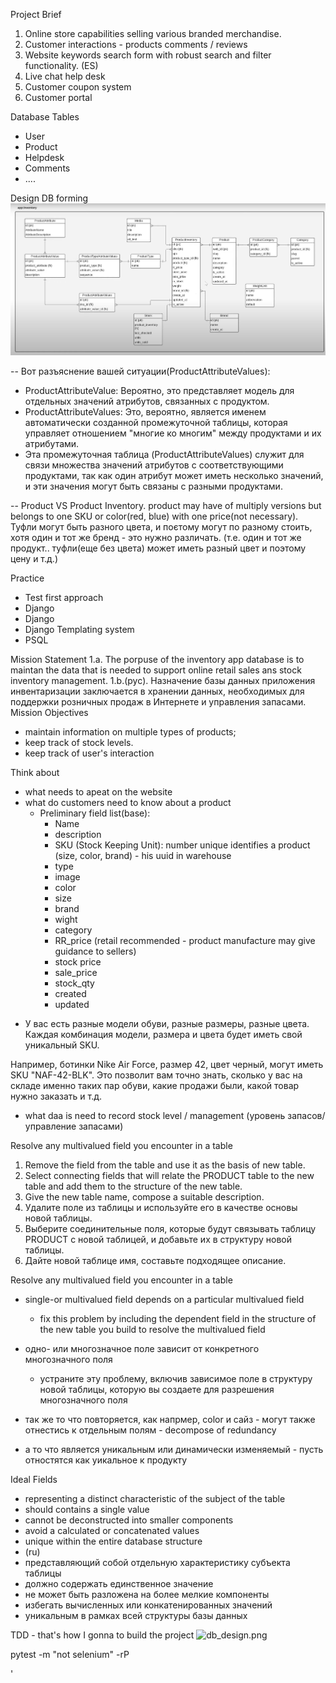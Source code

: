 Project Brief
1. Online store capabilities selling various branded merchandise.
2. Customer interactions - products comments / reviews
3. Website keywords search form with robust search and filter functionality. (ES)
4. Live chat help desk
5. Customer coupon system
6. Customer portal


Database Tables

- User
- Product
- Helpdesk
- Comments
- ....

Design DB forming 
![db_design.png](imgs%2Fdb_design.png)


-- Вот разъяснение вашей ситуации(ProductAttributeValues):
- ProductAttributeValue: Вероятно, это представляет модель для отдельных значений атрибутов, связанных с продуктом.
- ProductAttributeValues: Это, вероятно, является именем автоматически созданной промежуточной таблицы, которая
управляет отношением "многие ко многим" между продуктами и их атрибутами.
- Эта промежуточная таблица (ProductAttributeValues) служит для связи множества значений атрибутов с соответствующими
продуктами, так как один атрибут может иметь несколько значений, и эти значения могут быть связаны с разными продуктами.

-- Product VS Product Inventory. product may have of multiply versions but belongs to one SKU or color(red, blue)
with one price(not necessary). Туфли могут быть разного цвета, и поєтому могут по разному стоить, хотя один и тот же
бренд - это нужно различать.  (т.е. один и тот же продукт.. туфли(еще без цвета) может иметь разный цвет и поэтому цену и т.д.)

Practice

- Test first approach
- Django
- Django
- Django Templating system
- PSQL

Mission Statement
1.a. The porpuse of the inventory app database is to maintan the data that is needed to support online retail sales ans stock inventory management.
1.b.(рус). Назначение базы данных приложения инвентаризации заключается в хранении данных, необходимых для поддержки розничных продаж в Интернете и управления запасами.
Mission Objectives
- maintain information on multiple types of products;
- keep track of stock levels.
- keep track of user's interaction 

Think about
- what needs to apeat on the website
- what do customers need to know about a product
  - Preliminary field list(base):
    - Name
    - description
    - SKU (Stock Keeping Unit): number unique identifies a product (size, color, brand)  - his uuid in warehouse
    - type
    - image 
    - color
    - size
    - brand
    - wight
    - category
    - RR_price (retail recommended - product manufacture may give guidance to sellers) 
    - stock price
    - sale_price
    - stock_qty
    - created
    - updated
* У вас есть разные модели обуви, разные размеры, разные цвета. Каждая комбинация модели, размера и цвета будет иметь свой уникальный SKU.

Например, ботинки Nike Air Force, размер 42, цвет черный, могут иметь SKU "NAF-42-BLK". Это позволит вам точно знать, сколько у вас на складе именно таких пар обуви, какие продажи были, какой товар нужно заказать и т.д.

- what daa is need to record stock level / management  (уровень запасов/управление запасами)


Resolve any multivalued field you encounter in a table
1. Remove the field from the table and use it as the basis of new table.
2. Select connecting fields that will relate the PRODUCT table to the new table and add them to the structure of the new table.
3. Give the new table name, compose a suitable description.
1. Удалите поле из таблицы и используйте его в качестве основы новой таблицы.
2. Выберите соединительные поля, которые будут связывать таблицу PRODUCT с новой таблицей, и добавьте их в структуру новой таблицы.
3. Дайте новой таблице имя, составьте подходящее описание.

Resolve any multivalued field you encounter in a table

- single-or multivalued field depends on a particular multivalued field
  - fix this problem by including the dependent field in the structure of the new table you build to resolve the multivalued field
- одно- или многозначное поле зависит от конкретного многозначного поля
  - устраните эту проблему, включив зависимое поле в структуру новой таблицы, которую вы создаете для разрешения многозначного поля

- так же то что повторяется, как напрмер, color и сайз - могут также отнестись к отдельным полям - decompose of redundancy
- а то что является уникальным или динамически изменяемый - пусть отностятся как уикальное к продукту


Ideal Fields

- representing a distinct characteristic of the subject of the table
- should contains a single value
- cannot be deconstructed into smaller components
- avoid a calculated or concatenated values
- unique within the entire database structure
- (ru)
- представляющий собой отдельную характеристику субъекта таблицы
- должно содержать единственное значение
- не может быть разложена на более мелкие компоненты
- избегать вычисленных или конкатенированных значений
- уникальным в рамках всей структуры базы данных


TDD - that's how I gonna to build the project 
![db_design.png](imgs%tdd_methodolgy.png)


pytest -m "not selenium" -rP


'